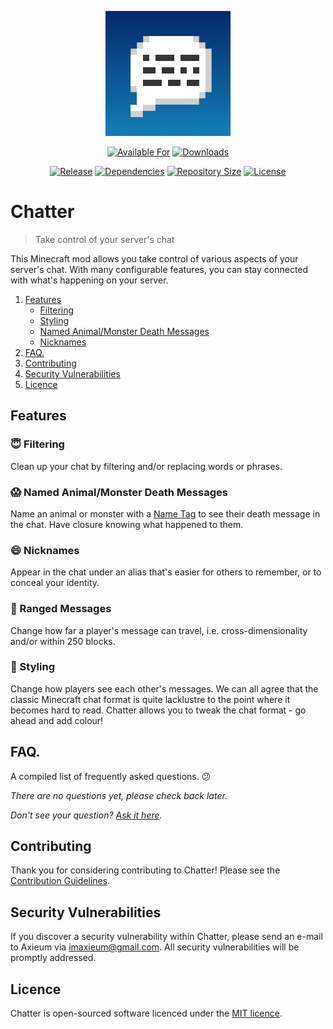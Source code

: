 <p align="center">
    <a href="https://github.com/Axieum/Chatter">
        <img src="src/main/resources/logo.png" height="200" alt="Chatter Logo">
    </a>
</p>

<p align="center">
    <a href="https://curseforge.com/minecraft/mc-mods/chatter"><img src="http://cf.way2muchnoise.eu/versions/available%20for_chatter_latest(555-34AA2F-FFF-00000000).svg?badge_style=for_the_badge" alt="Available For"></a>
    <a href="https://curseforge.com/minecraft/mc-mods/chatter/files"><img src="http://cf.way2muchnoise.eu/full_chatter_downloads(555-FF4C05-FFF-00000000-FFF).svg?badge_style=for_the_badge" alt="Downloads"></a>
</p>

<p align="center">
    <a href="https://github.com/Axieum/Chatter/releases"><img src="https://img.shields.io/github/v/release/Axieum/Chatter?style=for-the-badge&color=FF4C05" alt="Release"></a>
    <a href="build.gradle"><img src="https://img.shields.io/librariesio/github/Axieum/Chatter?style=for-the-badge" alt="Dependencies"></a>
    <a href="https://github.com/Axieum/Chatter"><img src="https://img.shields.io/github/repo-size/Axieum/Chatter?style=for-the-badge" alt="Repository Size"></a>
    <a href="https://opensource.org/licenses/MIT"><img src="https://img.shields.io/github/license/Axieum/Chatter?style=for-the-badge" alt="License"></a>
</p>

# Chatter
> Take control of your server's chat

This Minecraft mod allows you take control of various aspects of your server's chat. With many configurable features,
you can stay connected with what's happening on your server.

1. [Features](#features)
    - [Filtering](#innocent-filtering)
    - [Styling](#art-styling)
    - [Named Animal/Monster Death Messages](#scream-named-animalmonster-death-messages)
    - [Nicknames](#smile-nicknames)
2. [FAQ.](#faq)
3. [Contributing](#contributing)
4. [Security Vulnerabilities](#security-vulnerabilities)
5. [Licence](#licence)

## Features

### :innocent: Filtering

Clean up your chat by filtering and/or replacing words or phrases.

### :scream: Named Animal/Monster Death Messages

Name an animal or monster with a [Name Tag](https://minecraft.gamepedia.com/Name_Tag) to see their death message in the
chat. Have closure knowing what happened to them.

### :smile: Nicknames

Appear in the chat under an alias that's easier for others to remember, or to conceal your identity.

### :dart: Ranged Messages

Change how far a player's message can travel, i.e. cross-dimensionality and/or within 250 blocks.

### :art: Styling

Change how players see each other's messages. We can all agree that the classic Minecraft chat format is quite
lacklustre to the point where it becomes hard to read. Chatter allows you to tweak the chat format - go ahead and add
colour!

## FAQ.

A compiled list of frequently asked questions. :confused:

_There are no questions yet, please check back later._

_Don't see your question? [Ask it here](https://github.com/Axieum/Chatter/issues)._

## Contributing

Thank you for considering contributing to Chatter! Please see the [Contribution Guidelines](CONTRIBUTING.md).

## Security Vulnerabilities

If you discover a security vulnerability within Chatter, please send an e-mail to Axieum via
[imaxieum@gmail.com](mailto:imaxieum@gmail.com). All security vulnerabilities will be promptly addressed.

## Licence

Chatter is open-sourced software licenced under the [MIT licence](https://opensource.org/licenses/MIT).
